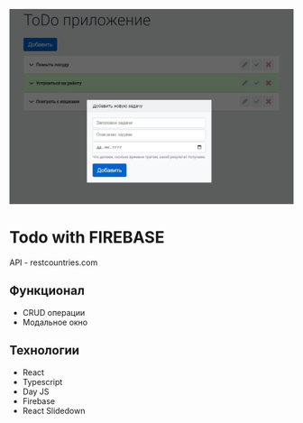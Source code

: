 ![preview](https://github.com/pv18/todo_firebase/blob/master/public/img/preview.jpg)
# Todo with FIREBASE

API - restcountries.com

## Функционал

* CRUD операции
* Модальное окно

## Технологии

* React
* Typescript
* Day JS
* Firebase
* React Slidedown